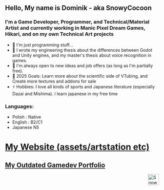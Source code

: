 ## Hello, My name is **Dominik** - aka SnowyCocoon

### I'm a **Game Developer, Programmer, and Technical/Material Artist** and currently working in Manic Pixel Dream Games, Hikari, and on my own Technical Art projects
- 🔭 I'm just programming stuff...
- 🌱 I wrote my engineering thesis about the differences between Godot and Unity engines, and my master's thesis about voice recognition in games.
- 👯 I'm always open to new ideas and job offers (as long as I'm partially free).
- 🥅 2025 Goals: Learn more about the scientific side of VTubing, and Create more textures and addons for sale
- ⚡ Hobbies: I love all kinds of sports and Japanese literature (especially Dazai and Mishima). I learn japanese in my free time

### Languages:
- Polish : Native
- English : B2/C1
- Japanese N5

# [My Website (assets/artstation etc)][website]

## [My Outdated Gamedev Portfolio][Gamedev_Portfolio_Repo]


[<img align="right" alt="SnowyCocoon | LinkedIn" width="36px" src="https://cdn.jsdelivr.net/npm/simple-icons@v3/icons/linkedin.svg" />][linkedin]


[Gamedev_Portfolio_Repo]: [https://github.com/SnowyCocoon/Data_Science_Portfolio](https://github.com/SnowyCocoon/Game_Development_Portfolio)]

[website]: https://snowycocoon.com

[linkedin]: https://www.linkedin.com/in/snowycocoon/
